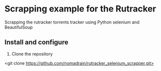 # Scrapping example for the Rutracker
Scrapping the rutracker torrents tracker using Python selenium and BeautifulSoup

## Install and configure

1. Clone the repository

<git clone https://github.com/nomadrain/rutracker_selenium_scrapper.git>
